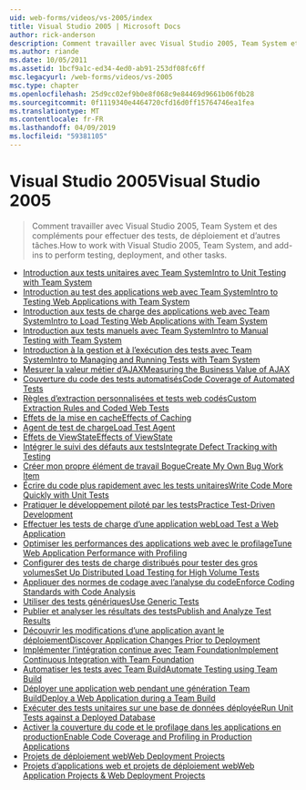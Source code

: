 ```yaml
---
uid: web-forms/videos/vs-2005/index
title: Visual Studio 2005 | Microsoft Docs
author: rick-anderson
description: Comment travailler avec Visual Studio 2005, Team System et des compléments pour effectuer des tests, de déploiement et d’autres tâches.
ms.author: riande
ms.date: 10/05/2011
ms.assetid: 1bcf9a1c-ed34-4ed0-ab91-253df08fc6ff
msc.legacyurl: /web-forms/videos/vs-2005
msc.type: chapter
ms.openlocfilehash: 25d9cc02ef9b0e8f068c9e84469d9661b06f0b28
ms.sourcegitcommit: 0f1119340e4464720cfd16d0ff15764746ea1fea
ms.translationtype: MT
ms.contentlocale: fr-FR
ms.lasthandoff: 04/09/2019
ms.locfileid: "59381105"
---
```

# <a name="visual-studio-2005"></a><span data-ttu-id="3359b-103">Visual Studio 2005</span><span class="sxs-lookup"><span data-stu-id="3359b-103">Visual Studio 2005</span></span>

> <span data-ttu-id="3359b-104">Comment travailler avec Visual Studio 2005, Team System et des compléments pour effectuer des tests, de déploiement et d’autres tâches.</span><span class="sxs-lookup"><span data-stu-id="3359b-104">How to work with Visual Studio 2005, Team System, and add-ins to perform testing, deployment, and other tasks.</span></span>


- [<span data-ttu-id="3359b-105">Introduction aux tests unitaires avec Team System</span><span class="sxs-lookup"><span data-stu-id="3359b-105">Intro to Unit Testing with Team System</span></span>](introduction-to-unit-testing-with-team-system.md)
- [<span data-ttu-id="3359b-106">Introduction au test des applications web avec Team System</span><span class="sxs-lookup"><span data-stu-id="3359b-106">Intro to Testing Web Applications with Team System</span></span>](introduction-to-testing-web-applications-with-team-system.md)
- [<span data-ttu-id="3359b-107">Introduction aux tests de charge des applications web avec Team System</span><span class="sxs-lookup"><span data-stu-id="3359b-107">Intro to Load Testing Web Applications with Team System</span></span>](introduction-to-load-testing-web-applications-with-team-system.md)
- [<span data-ttu-id="3359b-108">Introduction aux tests manuels avec Team System</span><span class="sxs-lookup"><span data-stu-id="3359b-108">Intro to Manual Testing with Team System</span></span>](introduction-to-manual-testing-with-team-system.md)
- [<span data-ttu-id="3359b-109">Introduction à la gestion et à l’exécution des tests avec Team System</span><span class="sxs-lookup"><span data-stu-id="3359b-109">Intro to Managing and Running Tests with Team System</span></span>](introduction-to-managing-and-running-tests-with-team-system.md)
- [<span data-ttu-id="3359b-110">Mesurer la valeur métier d’AJAX</span><span class="sxs-lookup"><span data-stu-id="3359b-110">Measuring the Business Value of AJAX</span></span>](measuring-the-business-value-of-ajax.md)
- [<span data-ttu-id="3359b-111">Couverture du code des tests automatisés</span><span class="sxs-lookup"><span data-stu-id="3359b-111">Code Coverage of Automated Tests</span></span>](code-coverage-of-automated-tests.md)
- [<span data-ttu-id="3359b-112">Règles d’extraction personnalisées et tests web codés</span><span class="sxs-lookup"><span data-stu-id="3359b-112">Custom Extraction Rules and Coded Web Tests</span></span>](custom-extraction-rules-and-coded-web-tests.md)
- [<span data-ttu-id="3359b-113">Effets de la mise en cache</span><span class="sxs-lookup"><span data-stu-id="3359b-113">Effects of Caching</span></span>](the-effects-of-caching.md)
- [<span data-ttu-id="3359b-114">Agent de test de charge</span><span class="sxs-lookup"><span data-stu-id="3359b-114">Load Test Agent</span></span>](using-the-load-test-agent.md)
- [<span data-ttu-id="3359b-115">Effets de ViewState</span><span class="sxs-lookup"><span data-stu-id="3359b-115">Effects of ViewState</span></span>](the-effects-of-viewstate.md)
- [<span data-ttu-id="3359b-116">Intégrer le suivi des défauts aux tests</span><span class="sxs-lookup"><span data-stu-id="3359b-116">Integrate Defect Tracking with Testing</span></span>](how-do-i-integrate-defect-tracking-with-testing.md)
- [<span data-ttu-id="3359b-117">Créer mon propre élément de travail Bogue</span><span class="sxs-lookup"><span data-stu-id="3359b-117">Create My Own Bug Work Item</span></span>](how-do-i-create-my-own-bug-work-item.md)
- [<span data-ttu-id="3359b-118">Écrire du code plus rapidement avec les tests unitaires</span><span class="sxs-lookup"><span data-stu-id="3359b-118">Write Code More Quickly with Unit Tests</span></span>](how-do-i-write-code-more-quickly-with-unit-tests.md)
- [<span data-ttu-id="3359b-119">Pratiquer le développement piloté par les tests</span><span class="sxs-lookup"><span data-stu-id="3359b-119">Practice Test-Driven Development</span></span>](how-do-i-practice-test-driven-development.md)
- [<span data-ttu-id="3359b-120">Effectuer les tests de charge d’une application web</span><span class="sxs-lookup"><span data-stu-id="3359b-120">Load Test a Web Application</span></span>](how-do-i-load-test-a-web-application.md)
- [<span data-ttu-id="3359b-121">Optimiser les performances des applications web avec le profilage</span><span class="sxs-lookup"><span data-stu-id="3359b-121">Tune Web Application Performance with Profiling</span></span>](how-do-i-tune-web-application-performance-with-profiling.md)
- [<span data-ttu-id="3359b-122">Configurer des tests de charge distribués pour tester des gros volumes</span><span class="sxs-lookup"><span data-stu-id="3359b-122">Set Up Distributed Load Testing for High Volume Tests</span></span>](how-do-i-set-up-distributed-load-testing-for-high-volume-tests.md)
- [<span data-ttu-id="3359b-123">Appliquer des normes de codage avec l’analyse du code</span><span class="sxs-lookup"><span data-stu-id="3359b-123">Enforce Coding Standards with Code Analysis</span></span>](how-do-i-enforce-coding-standards-with-code-analysis.md)
- [<span data-ttu-id="3359b-124">Utiliser des tests génériques</span><span class="sxs-lookup"><span data-stu-id="3359b-124">Use Generic Tests</span></span>](how-do-i-use-generic-tests.md)
- [<span data-ttu-id="3359b-125">Publier et analyser les résultats des tests</span><span class="sxs-lookup"><span data-stu-id="3359b-125">Publish and Analyze Test Results</span></span>](how-do-i-publish-and-analyze-test-results.md)
- [<span data-ttu-id="3359b-126">Découvrir les modifications d’une application avant le déploiement</span><span class="sxs-lookup"><span data-stu-id="3359b-126">Discover Application Changes Prior to Deployment</span></span>](how-do-i-discover-application-changes-prior-to-deployment.md)
- [<span data-ttu-id="3359b-127">Implémenter l’intégration continue avec Team Foundation</span><span class="sxs-lookup"><span data-stu-id="3359b-127">Implement Continuous Integration with Team Foundation</span></span>](how-do-i-implement-continuous-integration-with-team-foundation.md)
- [<span data-ttu-id="3359b-128">Automatiser les tests avec Team Build</span><span class="sxs-lookup"><span data-stu-id="3359b-128">Automate Testing using Team Build</span></span>](how-do-i-automate-testing-using-team-build.md)
- [<span data-ttu-id="3359b-129">Déployer une application web pendant une génération Team Build</span><span class="sxs-lookup"><span data-stu-id="3359b-129">Deploy a Web Application during a Team Build</span></span>](how-do-i-deploy-a-web-application-during-a-team-build.md)
- [<span data-ttu-id="3359b-130">Exécuter des tests unitaires sur une base de données déployée</span><span class="sxs-lookup"><span data-stu-id="3359b-130">Run Unit Tests against a Deployed Database</span></span>](how-do-i-run-unit-tests-against-a-deployed-database.md)
- [<span data-ttu-id="3359b-131">Activer la couverture du code et le profilage dans les applications en production</span><span class="sxs-lookup"><span data-stu-id="3359b-131">Enable Code Coverage and Profiling in Production Applications</span></span>](how-do-i-enable-code-coverage-and-profiling-in-production-applications.md)
- [<span data-ttu-id="3359b-132">Projets de déploiement web</span><span class="sxs-lookup"><span data-stu-id="3359b-132">Web Deployment Projects</span></span>](web-deployment-projects.md)
- [<span data-ttu-id="3359b-133">Projets d’applications web et projets de déploiement web</span><span class="sxs-lookup"><span data-stu-id="3359b-133">Web Application Projects & Web Deployment Projects</span></span>](web-application-projects-web-deployment-projects.md)
